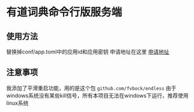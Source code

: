 # 有道词典命令行版服务端
## 使用方法
替换掉conf/app.toml中的应用id和应用密钥
申请地址在这里
[申请地址](http://ai.youdao.com/buy.s?productId=2&productName=%E8%87%AA%E7%84%B6%E8%AF%AD%E8%A8%80%E7%BF%BB%E8%AF%91%E6%9C%8D%E5%8A%A1)

## 注意事项
我添加了平滑重启功能，用的是这个包
```github.com/fvbock/endless```
由于windows系统没有某些kill信号，所有本项目无法在windows下运行，推荐使用linux系统